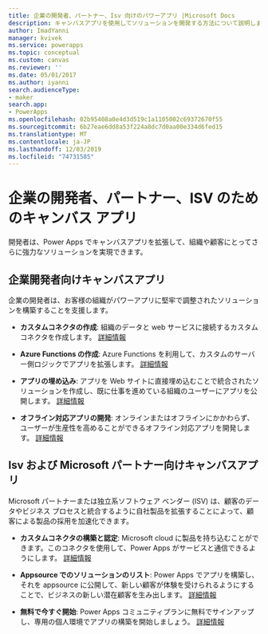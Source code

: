 ```yaml
---
title: 企業の開発者、パートナー、Isv 向けのパワーアプリ |Microsoft Docs
description: キャンバスアプリを使用してソリューションを開発する方法について説明します。
author: ImadYanni
manager: kvivek
ms.service: powerapps
ms.topic: conceptual
ms.custom: canvas
ms.reviewer: ''
ms.date: 05/01/2017
ms.author: iyanni
search.audienceType:
- maker
search.app:
- PowerApps
ms.openlocfilehash: 02b95408a0e4d3d519c1a1105002c69372670f55
ms.sourcegitcommit: 6b27eae6dd8a53f224a8dc7d0aa00e334d6fed15
ms.translationtype: MT
ms.contentlocale: ja-JP
ms.lasthandoff: 12/03/2019
ms.locfileid: "74731585"
---
```

# <a name="canvas-apps-for-enterprise-developers-partners-and-isvs"></a>企業の開発者、パートナー、ISV のためのキャンバス アプリ

開発者は、Power Apps でキャンバスアプリを拡張して、組織や顧客にとってさらに強力なソリューションを実現できます。

## <a name="canvas-apps-for-enterprise-developers"></a>企業開発者向けキャンバスアプリ

企業の開発者は、お客様の組織がパワーアプリに堅牢で調整されたソリューションを構築することを支援します。

- **カスタムコネクタの作成**: 組織のデータと web サービスに接続するカスタムコネクタを作成します。 [詳細情報](https://docs.microsoft.com/connectors/custom-connectors/)

- **Azure Functions の作成**: Azure Functions を利用して、カスタムのサーバー側ロジックでアプリを拡張します。 [詳細情報](https://docs.microsoft.com/azure/azure-functions/app-service-export-api-to-powerapps-and-flow)

- **アプリの埋め込み**: アプリを Web サイトに直接埋め込むことで統合されたソリューションを作成し、既に仕事を進めている組織のユーザーにアプリを公開します。 [詳細情報](embed-apps-dev.md)

- **オフライン対応アプリの開発**: オンラインまたはオフラインにかかわらず、ユーザーが生産性を高めることができるオフライン対応アプリを開発します。 [詳細情報](offline-apps.md)

## <a name="canvas-apps-for-isvs-and-microsoft-partners"></a>Isv および Microsoft パートナー向けキャンバスアプリ

Microsoft パートナーまたは独立系ソフトウェア ベンダー (ISV) は、顧客のデータやビジネス プロセスと統合するように自社製品を拡張することによって、顧客による製品の採用を加速化できます。

- **カスタムコネクタの構築と認定**: Microsoft cloud に製品を持ち込むことができます。このコネクタを使用して、Power Apps がサービスと通信できるようにします。 [詳細情報](https://docs.microsoft.com/connectors/custom-connectors/submit-certification)

- **Appsource でのソリューションのリスト**: Power Apps でアプリを構築し、それを appsource に公開して、新しい顧客が体験を受けられるようにすることで、ビジネスの新しい潜在顧客を生み出します。 [詳細情報](dev-appsource-test-drive.md)

- **無料で今すぐ開始**: Power Apps コミュニティプランに無料でサインアップし、専用の個人環境でアプリの構築を開始しましょう。 [詳細情報](../dev-community-plan.md)

